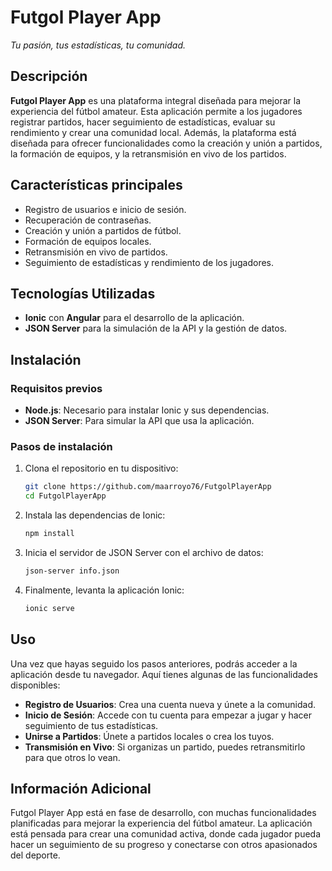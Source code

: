 # Futgol Player App

*Tu pasión, tus estadísticas, tu comunidad.*

## Descripción

**Futgol Player App** es una plataforma integral diseñada para mejorar la experiencia del fútbol amateur. Esta aplicación permite a los jugadores registrar partidos, hacer seguimiento de estadísticas, evaluar su rendimiento y crear una comunidad local. Además, la plataforma está diseñada para ofrecer funcionalidades como la creación y unión a partidos, la formación de equipos, y la retransmisión en vivo de los partidos.

## Características principales

- Registro de usuarios e inicio de sesión.
- Recuperación de contraseñas.
- Creación y unión a partidos de fútbol.
- Formación de equipos locales.
- Retransmisión en vivo de partidos.
- Seguimiento de estadísticas y rendimiento de los jugadores.

## Tecnologías Utilizadas

- **Ionic** con **Angular** para el desarrollo de la aplicación.
- **JSON Server** para la simulación de la API y la gestión de datos.
  
## Instalación

### Requisitos previos

- **Node.js**: Necesario para instalar Ionic y sus dependencias.
- **JSON Server**: Para simular la API que usa la aplicación.

### Pasos de instalación

1. Clona el repositorio en tu dispositivo:
   ```bash
   git clone https://github.com/maarroyo76/FutgolPlayerApp
   cd FutgolPlayerApp
   ```

2. Instala las dependencias de Ionic:
   ```bash
   npm install
   ```

3. Inicia el servidor de JSON Server con el archivo de datos:
   ```bash
   json-server info.json
   ```

4. Finalmente, levanta la aplicación Ionic:
   ```bash
   ionic serve
   ```

## Uso

Una vez que hayas seguido los pasos anteriores, podrás acceder a la aplicación desde tu navegador. Aquí tienes algunas de las funcionalidades disponibles:

- **Registro de Usuarios**: Crea una cuenta nueva y únete a la comunidad.
- **Inicio de Sesión**: Accede con tu cuenta para empezar a jugar y hacer seguimiento de tus estadísticas.
- **Unirse a Partidos**: Únete a partidos locales o crea los tuyos.
- **Transmisión en Vivo**: Si organizas un partido, puedes retransmitirlo para que otros lo vean.

## Información Adicional

Futgol Player App está en fase de desarrollo, con muchas funcionalidades planificadas para mejorar la experiencia del fútbol amateur. La aplicación está pensada para crear una comunidad activa, donde cada jugador pueda hacer un seguimiento de su progreso y conectarse con otros apasionados del deporte.
